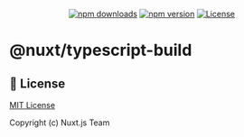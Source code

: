 <p align="center">
  <a href="https://npmjs.com/package/@nuxt/typescript-build"><img src="https://img.shields.io/npm/v/@nuxt/typescript-build.svg?style=flat-square" alt="npm downloads"></a>
  <a href="https://npmjs.com/package/@nuxt/typescript-build"><img src="https://img.shields.io/npm/dt/@nuxt/typescript-build.svg?style=flat-square" alt="npm version"></a>
  <a href="https://www.npmjs.com/package/@nuxt/typescript-build"><img src="https://img.shields.io/npm/l/@nuxt/typescript-build.svg?style=flat-square" alt="License"></a>
</p>

# @nuxt/typescript-build

## 📑 License

[MIT License](../../LICENSE)

Copyright (c) Nuxt.js Team
